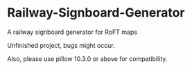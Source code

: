 # Railway-Signboard-Generator
A railway signboard generator for RoFT maps

Unfinished project, bugs might occur.

Also, please use pillow 10.3.0 or above for compatibility.